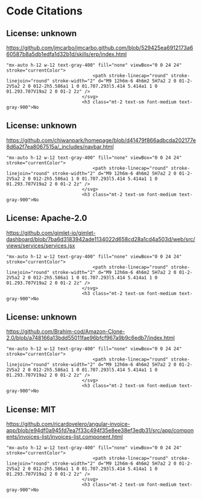# Code Citations

## License: unknown
https://github.com/jmcarbo/jmcarbo.github.com/blob/529425ea6912173a660587b8a5db1edfa1d32b1d/skills/erp/index.html

```
"mx-auto h-12 w-12 text-gray-400" fill="none" viewBox="0 0 24 24" stroke="currentColor">
                                <path stroke-linecap="round" stroke-linejoin="round" stroke-width="2" d="M9 12h6m-6 4h6m2 5H7a2 2 0 01-2-2V5a2 2 0 012-2h5.586a1 1 0 01.707.293l5.414 5.414a1 1 0 01.293.707V19a2 2 0 01-2 2z" />
                            </svg>
                            <h3 class="mt-2 text-sm font-medium text-gray-900">No
```


## License: unknown
https://github.com/chiwanpark/homepage/blob/d41479f866adbcda202177e8d6a2f7ea8067515a/_includes/navbar.html

```
"mx-auto h-12 w-12 text-gray-400" fill="none" viewBox="0 0 24 24" stroke="currentColor">
                                <path stroke-linecap="round" stroke-linejoin="round" stroke-width="2" d="M9 12h6m-6 4h6m2 5H7a2 2 0 01-2-2V5a2 2 0 012-2h5.586a1 1 0 01.707.293l5.414 5.414a1 1 0 01.293.707V19a2 2 0 01-2 2z" />
                            </svg>
                            <h3 class="mt-2 text-sm font-medium text-gray-900">No
```


## License: Apache-2.0
https://github.com/gimlet-io/gimlet-dashboard/blob/7ba6d3183942ade1134022d658cd28a1cd4a503d/web/src/views/services/services.jsx

```
"mx-auto h-12 w-12 text-gray-400" fill="none" viewBox="0 0 24 24" stroke="currentColor">
                                <path stroke-linecap="round" stroke-linejoin="round" stroke-width="2" d="M9 12h6m-6 4h6m2 5H7a2 2 0 01-2-2V5a2 2 0 012-2h5.586a1 1 0 01.707.293l5.414 5.414a1 1 0 01.293.707V19a2 2 0 01-2 2z" />
                            </svg>
                            <h3 class="mt-2 text-sm font-medium text-gray-900">No
```


## License: unknown
https://github.com/Brahim-cod/Amazon-Clone-2.0/blob/a748166a13bdd55011fae96bfcf967a9b9c6edb7/index.html

```
"mx-auto h-12 w-12 text-gray-400" fill="none" viewBox="0 0 24 24" stroke="currentColor">
                                <path stroke-linecap="round" stroke-linejoin="round" stroke-width="2" d="M9 12h6m-6 4h6m2 5H7a2 2 0 01-2-2V5a2 2 0 012-2h5.586a1 1 0 01.707.293l5.414 5.414a1 1 0 01.293.707V19a2 2 0 01-2 2z" />
                            </svg>
                            <h3 class="mt-2 text-sm font-medium text-gray-900">No
```


## License: MIT
https://github.com/ricardovelero/angular-invoice-app/blob/e94df0a945fd7ea7f33c494f35e8ee38ef3edb31/src/app/components/invoices-list/invoices-list.component.html

```
"mx-auto h-12 w-12 text-gray-400" fill="none" viewBox="0 0 24 24" stroke="currentColor">
                                <path stroke-linecap="round" stroke-linejoin="round" stroke-width="2" d="M9 12h6m-6 4h6m2 5H7a2 2 0 01-2-2V5a2 2 0 012-2h5.586a1 1 0 01.707.293l5.414 5.414a1 1 0 01.293.707V19a2 2 0 01-2 2z" />
                            </svg>
                            <h3 class="mt-2 text-sm font-medium text-gray-900">No
```

